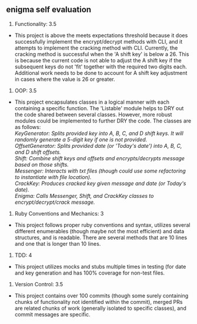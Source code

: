 ## enigma self evaluation

1. Functionality: 3.5
- This project is above the meets expectations threshold because it does successfully implement the encrypt/decrypt methods with CLI, and it attempts to implement the cracking method with CLI. Currently, the cracking method is successful when the 'A shift key' is below a 26. This is because the current code is not able to adjust the A shift key if the subsequent keys do not 'fit' together with the required two digits each. Additional work needs to be done to account for A shift key adjustment in cases where the value is 26 or greater.

1. OOP: 3.5
- This project encapsulates classes in a logical manner with each containing a specific function. The 'Listable' module helps to DRY out the code shared between several classes. However, more robust modules could be implemented to further DRY the code. The classes are as follows:  
  *KeyGenerator: Splits provided key into A, B, C, and D shift keys. It will randomly generate a 5-digit key if one is not provided.*  
  *OffsetGenerator: Splits provided date (or 'Today's date') into A, B, C, and D shift offsets.*  
  *Shift: Combine shift keys and offsets and encrypts/decrypts message based on those shifts.*  
  *Messenger: Interacts with txt files (though could use some refactoring to instantiate with file location).*  
  *CrackKey: Produces cracked key given message and date (or Today's date).*  
  *Enigma: Calls Messenger, Shift, and CrackKey classes to encrypt/decrypt/crack message.*  

1. Ruby Conventions and Mechanics: 3
- This project follows proper ruby conventions and syntax, utilizes several different enumerables (though maybe not the most efficient) and data structures, and is readable. There are several methods that are 10 lines and one that is longer than 10 lines.

1. TDD: 4
- This project utilizes mocks and stubs multiple times in testing (for date and key generation and has 100% coverage for non-test files.

1. Version Control: 3.5
- This project contains over 100 commits (though some surely containing chunks of functionality not identified within the commit), merged PRs are related chunks of work (generally isolated to specific classes), and commit messages are specific. 
